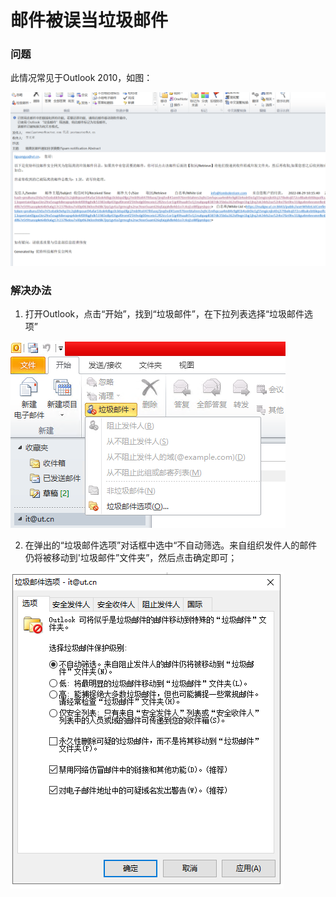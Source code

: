 # 邮件被误当垃圾邮件

### 问题

此情况常见于Outlook 2010，如图：

![](assets/20220901_134655_image.png)

### 解决办法

1. 打开Outlook，点击“开始”，找到“垃圾邮件”，在下拉列表选择“垃圾邮件选项”

![](assets/20220901_140431_image.png)

2. 在弹出的“垃圾邮件选项”对话框中选中“不自动筛选。来自组织发件人的邮件仍将被移动到'垃圾邮件”文件夹”，然后点击确定即可；

![](assets/20220901_140529_image.png)
